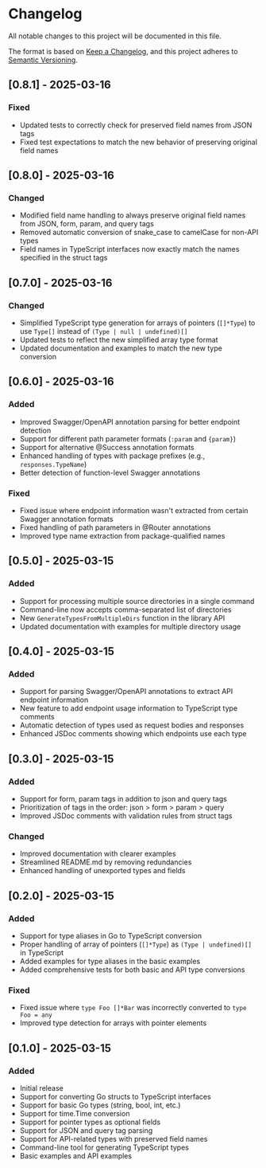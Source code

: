 # Changelog

All notable changes to this project will be documented in this file.

The format is based on [Keep a Changelog](https://keepachangelog.com/en/1.0.0/),
and this project adheres to [Semantic Versioning](https://semver.org/spec/v2.0.0.html).

## [0.8.1] - 2025-03-16

### Fixed
- Updated tests to correctly check for preserved field names from JSON tags
- Fixed test expectations to match the new behavior of preserving original field names

## [0.8.0] - 2025-03-16

### Changed
- Modified field name handling to always preserve original field names from JSON, form, param, and query tags
- Removed automatic conversion of snake_case to camelCase for non-API types
- Field names in TypeScript interfaces now exactly match the names specified in the struct tags

## [0.7.0] - 2025-03-16

### Changed
- Simplified TypeScript type generation for arrays of pointers (`[]*Type`) to use `Type[]` instead of `(Type | null | undefined)[]`
- Updated tests to reflect the new simplified array type format
- Updated documentation and examples to match the new type conversion

## [0.6.0] - 2025-03-16

### Added
- Improved Swagger/OpenAPI annotation parsing for better endpoint detection
- Support for different path parameter formats (`:param` and `{param}`)
- Support for alternative @Success annotation formats
- Enhanced handling of types with package prefixes (e.g., `responses.TypeName`)
- Better detection of function-level Swagger annotations

### Fixed
- Fixed issue where endpoint information wasn't extracted from certain Swagger annotation formats
- Fixed handling of path parameters in @Router annotations
- Improved type name extraction from package-qualified names

## [0.5.0] - 2025-03-15

### Added
- Support for processing multiple source directories in a single command
- Command-line now accepts comma-separated list of directories
- New `GenerateTypesFromMultipleDirs` function in the library API
- Updated documentation with examples for multiple directory usage

## [0.4.0] - 2025-03-15

### Added
- Support for parsing Swagger/OpenAPI annotations to extract API endpoint information
- New feature to add endpoint usage information to TypeScript type comments
- Automatic detection of types used as request bodies and responses
- Enhanced JSDoc comments showing which endpoints use each type

## [0.3.0] - 2025-03-15

### Added
- Support for form, param tags in addition to json and query tags
- Prioritization of tags in the order: json > form > param > query
- Improved JSDoc comments with validation rules from struct tags

### Changed
- Improved documentation with clearer examples
- Streamlined README.md by removing redundancies
- Enhanced handling of unexported types and fields

## [0.2.0] - 2025-03-15

### Added
- Support for type aliases in Go to TypeScript conversion
- Proper handling of array of pointers (`[]*Type`) as `(Type | undefined)[]` in TypeScript
- Added examples for type aliases in the basic examples
- Added comprehensive tests for both basic and API type conversions

### Fixed
- Fixed issue where `type Foo []*Bar` was incorrectly converted to `type Foo = any`
- Improved type detection for arrays with pointer elements

## [0.1.0] - 2025-03-15

### Added
- Initial release
- Support for converting Go structs to TypeScript interfaces
- Support for basic Go types (string, bool, int, etc.)
- Support for time.Time conversion
- Support for pointer types as optional fields
- Support for JSON and query tag parsing
- Support for API-related types with preserved field names
- Command-line tool for generating TypeScript types
- Basic examples and API examples 